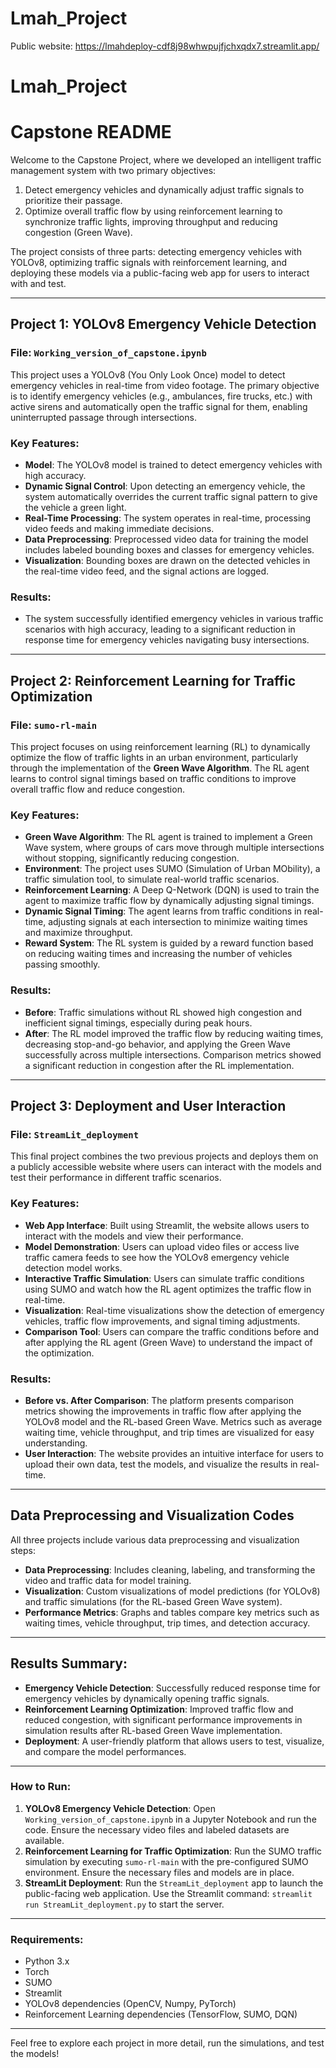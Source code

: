 # Lmah_Project

Public website: https://lmahdeploy-cdf8j98whwpujfjchxqdx7.streamlit.app/

# Lmah_Project
# Capstone README

Welcome to the Capstone Project, where we developed an intelligent traffic management system with two primary objectives:
1. Detect emergency vehicles and dynamically adjust traffic signals to prioritize their passage.
2. Optimize overall traffic flow by using reinforcement learning to synchronize traffic lights, improving throughput and reducing congestion (Green Wave).

The project consists of three parts: detecting emergency vehicles with YOLOv8, optimizing traffic signals with reinforcement learning, and deploying these models via a public-facing web app for users to interact with and test.

---

## Project 1: **YOLOv8 Emergency Vehicle Detection**
### File: `Working_version_of_capstone.ipynb`

This project uses a YOLOv8 (You Only Look Once) model to detect emergency vehicles in real-time from video footage. The primary objective is to identify emergency vehicles (e.g., ambulances, fire trucks, etc.) with active sirens and automatically open the traffic signal for them, enabling uninterrupted passage through intersections.

### Key Features:
- **Model**: The YOLOv8 model is trained to detect emergency vehicles with high accuracy.
- **Dynamic Signal Control**: Upon detecting an emergency vehicle, the system automatically overrides the current traffic signal pattern to give the vehicle a green light.
- **Real-Time Processing**: The system operates in real-time, processing video feeds and making immediate decisions.
- **Data Preprocessing**: Preprocessed video data for training the model includes labeled bounding boxes and classes for emergency vehicles.
- **Visualization**: Bounding boxes are drawn on the detected vehicles in the real-time video feed, and the signal actions are logged.

### Results:
- The system successfully identified emergency vehicles in various traffic scenarios with high accuracy, leading to a significant reduction in response time for emergency vehicles navigating busy intersections.

---

## Project 2: **Reinforcement Learning for Traffic Optimization**
### File: `sumo-rl-main`

This project focuses on using reinforcement learning (RL) to dynamically optimize the flow of traffic lights in an urban environment, particularly through the implementation of the **Green Wave Algorithm**. The RL agent learns to control signal timings based on traffic conditions to improve overall traffic flow and reduce congestion.

### Key Features:
- **Green Wave Algorithm**: The RL agent is trained to implement a Green Wave system, where groups of cars move through multiple intersections without stopping, significantly reducing congestion.
- **Environment**: The project uses SUMO (Simulation of Urban MObility), a traffic simulation tool, to simulate real-world traffic scenarios.
- **Reinforcement Learning**: A Deep Q-Network (DQN) is used to train the agent to maximize traffic flow by dynamically adjusting signal timings.
- **Dynamic Signal Timing**: The agent learns from traffic conditions in real-time, adjusting signals at each intersection to minimize waiting times and maximize throughput.
- **Reward System**: The RL system is guided by a reward function based on reducing waiting times and increasing the number of vehicles passing smoothly.

### Results:
- **Before**: Traffic simulations without RL showed high congestion and inefficient signal timings, especially during peak hours.
- **After**: The RL model improved the traffic flow by reducing waiting times, decreasing stop-and-go behavior, and applying the Green Wave successfully across multiple intersections. Comparison metrics showed a significant reduction in congestion after the RL implementation.

---

## Project 3: **Deployment and User Interaction**
### File: `StreamLit_deployment`

This final project combines the two previous projects and deploys them on a publicly accessible website where users can interact with the models and test their performance in different traffic scenarios.

### Key Features:
- **Web App Interface**: Built using Streamlit, the website allows users to interact with the models and view their performance.
- **Model Demonstration**: Users can upload video files or access live traffic camera feeds to see how the YOLOv8 emergency vehicle detection model works.
- **Interactive Traffic Simulation**: Users can simulate traffic conditions using SUMO and watch how the RL agent optimizes the traffic flow in real-time.
- **Visualization**: Real-time visualizations show the detection of emergency vehicles, traffic flow improvements, and signal timing adjustments.
- **Comparison Tool**: Users can compare the traffic conditions before and after applying the RL agent (Green Wave) to understand the impact of the optimization.

### Results:
- **Before vs. After Comparison**: The platform presents comparison metrics showing the improvements in traffic flow after applying the YOLOv8 model and the RL-based Green Wave. Metrics such as average waiting time, vehicle throughput, and trip times are visualized for easy understanding.
- **User Interaction**: The website provides an intuitive interface for users to upload their own data, test the models, and visualize the results in real-time.

---

## Data Preprocessing and Visualization Codes

All three projects include various data preprocessing and visualization steps:
- **Data Preprocessing**: Includes cleaning, labeling, and transforming the video and traffic data for model training.
- **Visualization**: Custom visualizations of model predictions (for YOLOv8) and traffic simulations (for the RL-based Green Wave system).
- **Performance Metrics**: Graphs and tables compare key metrics such as waiting times, vehicle throughput, trip times, and detection accuracy.

---

## Results Summary:
- **Emergency Vehicle Detection**: Successfully reduced response time for emergency vehicles by dynamically opening traffic signals.
- **Reinforcement Learning Optimization**: Improved traffic flow and reduced congestion, with significant performance improvements in simulation results after RL-based Green Wave implementation.
- **Deployment**: A user-friendly platform that allows users to test, visualize, and compare the model performances.

---

### How to Run:
1. **YOLOv8 Emergency Vehicle Detection**: Open `Working_version_of_capstone.ipynb` in a Jupyter Notebook and run the code. Ensure the necessary video files and labeled datasets are available.
2. **Reinforcement Learning for Traffic Optimization**: Run the SUMO traffic simulation by executing `sumo-rl-main` with the pre-configured SUMO environment. Ensure the necessary files and models are in place.
3. **StreamLit Deployment**: Run the `StreamLit_deployment` app to launch the public-facing web application. Use the Streamlit command: `streamlit run StreamLit_deployment.py` to start the server.

---

### Requirements:
- Python 3.x
- Torch
- SUMO
- Streamlit
- YOLOv8 dependencies (OpenCV, Numpy, PyTorch)
- Reinforcement Learning dependencies (TensorFlow, SUMO, DQN)

---

Feel free to explore each project in more detail, run the simulations, and test the models!
